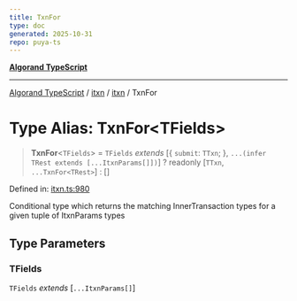 ```yaml
---
title: TxnFor
type: doc
generated: 2025-10-31
repo: puya-ts
---
```

[**Algorand TypeScript**](../../../../README.md)

***

[Algorand TypeScript](../../../../modules.md) / [itxn](../../../README.md) / [itxn](../README.md) / TxnFor

# Type Alias: TxnFor\<TFields\>

> **TxnFor**\<`TFields`\> = `TFields` *extends* \[\{ `submit`: `TTxn`; \}, `...(infer TRest extends [...ItxnParams[]])`\] ? readonly \[`TTxn`, `...TxnFor<TRest>`\] : \[\]

Defined in: [itxn.ts:980](https://github.com/algorandfoundation/puya-ts/blob/main/packages/algo-ts/src/itxn.ts#L980)

Conditional type which returns the matching InnerTransaction types for a given tuple of ItxnParams types

## Type Parameters

### TFields

`TFields` *extends* \[`...ItxnParams[]`\]
